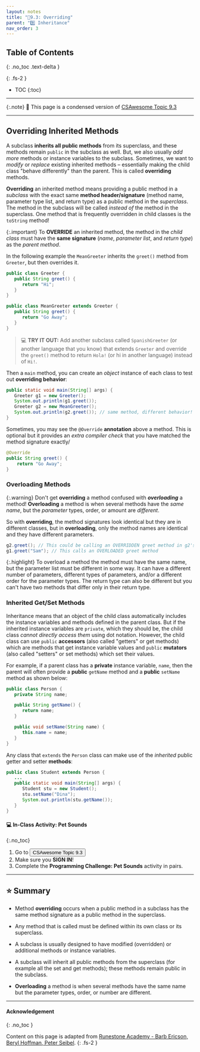 ```yaml
---
layout: notes
title: "📓9.3: Overriding" 
parent: "9️⃣ Inheritance"
nav_order: 3
---
```


## Table of Contents
{: .no_toc .text-delta }

{: .fs-2 }
- TOC
{:toc}

---

{:.note}
📖 This page is a condensed version of [CSAwesome Topic 9.3](https://runestone.academy/ns/books/published/csawesome/Unit9-Inheritance/topic-9-3-overriding.html) 

---

## Overriding Inherited Methods

A subclass **inherits all public methods** from its superclass, and these methods remain `public` in the subclass as well. But, we also usually _add more_ methods or instance variables to the subclass. Sometimes, we want to _modify_ or _replace_ existing inherited methods – essentially making the child class "behave differently" than the parent. This is called **overriding** methods.

**Overriding** an inherited method means providing a public method in a _subclass_ with the exact same **method header/signature** (method name, parameter type list, and return type) as a public method in the _superclass_. The method in the subclass will be called *instead of* the method in the superclass. One method that is frequently overridden in child classes is the ``toString`` method! 

{:.important}
To **OVERRIDE** an inherited method, the method in the _child class_ must have the **same signature** (_name_, _parameter list_, and _return type_) as the _parent method_. 

In the following example the ``MeanGreeter`` inherits the ``greet()`` method from ``Greeter``, but then overrides it.

```java
public class Greeter {
   public String greet() {
      return "Hi";
   }
}
```
```java
public class MeanGreeter extends Greeter {
   public String greet() {
      return "Go Away";
   }
}
```
> 💻 **TRY IT OUT:** Add another subclass called `SpanishGreeter` (or another language that you know) that extends `Greeter` and override the `greet()` method to return ``Hola!`` (or hi in another language) instead of ``Hi!``.

Then a `main` method, you can create an _object_ instance of each class to test out **overriding behavior**: 

```java
public static void main(String[] args) {
   Greeter g1 = new Greeter();
   System.out.println(g1.greet());
   Greeter g2 = new MeanGreeter();
   System.out.println(g2.greet()); // same method, different behavior!
}
```

Sometimes, you may see the `@Override` **annotation** above a method. This is optional but it provides an _extra compiler check_ that you have matched the method signature exactly/

```java
@Override
public String greet() {
    return "Go Away";
}
```

### Overloading Methods

{:.warning}
Don't get **overriding** a method confused with **_overloading_** a method! **Overloading** a method is when several methods have the _same name_, but the _parameter_ types, order, or amount are _different_. 

So with **overriding**, the method signatures look identical but they are in different classes, but in **overloading**, only the method names are identical and they have different parameters.

```java
g2.greet(); // This could be calling an OVERRIDDEN greet method in g2's class
g1.greet("Sam"); // This calls an OVERLOADED greet method
```

{:.highlight}
To overload a method the method must have the same name, but the parameter list must be different in some way. It can have a different number of parameters, different types of parameters, and/or a different order for the parameter types. The return type can also be different but you can't have two methods that differ only in their return type.

### Inherited Get/Set Methods

Inheritance means that an object of the child class automatically includes the instance variables and methods defined in the parent class.  But if the inherited instance variables are `private`, which they should be, the child class _cannot directly access them_ using dot notation. However, the child class can use `public` **accessors** (also called "getters" or get methods) which are methods that get instance variable values and `public` **mutators**  (also called "setters" or set methods) which set their values.

For example, if a parent class has a **private** instance variable, ``name``, then the parent will often provide a **public** ``getName`` method and a **public** ``setName`` method as shown below:

```java
public class Person {
   private String name;

   public String getName() {
      return name;
   }

   public void setName(String name) {
      this.name = name;
   }
}
```

Any class that `extends` the `Person` class can make use of the _inherited_ public getter and setter **methods**:

```java
public class Student extends Person {
   ...
   public static void main(String[] args) {
      Student stu = new Student();
      stu.setName("Dina");
      System.out.println(stu.getName());
   }
}
```

#### 💻 In-Class Activity: Pet Sounds
{:.no_toc}


<div class="task" markdown="block">
    
1. Go to <a href="https://runestone.academy/ns/books/published/csawesome/Unit9-Inheritance/topic-9-3-overriding.html"><button type="button" name="button" class="btn">CSAwesome Topic 9.3</button></a> 
2. Make sure you **SIGN IN**!
3. Complete the **Programming Challenge: Pet Sounds** activity in pairs.

</div>

---

## ⭐️ Summary

- Method **overriding** occurs when a public method in a subclass has the same method signature as a public method in the superclass.

- Any method that is called must be defined within its own class or its superclass.

- A subclass is usually designed to have modified (overridden) or additional methods or instance variables.

- A subclass will inherit all public methods from the superclass (for example all the set and get methods); these methods remain public in the subclass.

- **Overloading** a method is when several methods have the same name but the parameter types, order, or number are different.

---

#### Acknowledgement
{: .no_toc }

Content on this page is adapted from [Runestone Academy - Barb Ericson, Beryl Hoffman, Peter Seibel](https://runestone.academy/ns/books/published/csawesome/index.html?mode=browsing).
{: .fs-2 }
